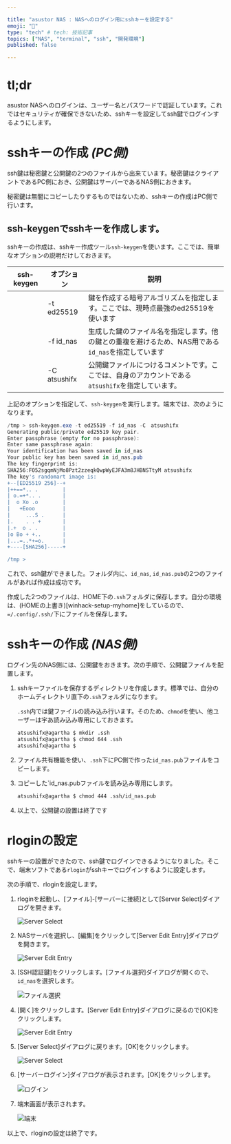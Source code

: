 ```yaml
---

title: "asustor NAS : NASへのログイン用にsshキーを設定する"
emoji: "🍆"
type: "tech" # tech: 技術記事
topics: ["NAS", "terminal", "ssh", "開発環境"]
published: false

---
```

# tl;dr

asustor NASへのログインは、ユーザー名とパスワードで認証しています。これではセキュリティが確保できないため、sshキーを設定してssh鍵でログインするようにします。



# sshキーの作成 *(PC側)*

ssh鍵は秘密鍵と公開鍵の2つのファイルから出来ています。秘密鍵はクライアントであるPC側におき、公開鍵はサーバーであるNAS側におきます。

秘密鍵は無闇にコピーしたりするものではないため、sshキーの作成はPC側で行います。



## ssh-keygenでsshキーを作成します。

sshキーの作成は、sshキー作成ツール`ssh-keygen`を使います。ここでは、簡単なオプションの説明だけしておきます。

| ssh-keygen | オプション   | 説明                                                         |
| ---------- | ------------ | ------------------------------------------------------------ |
|            | -t ed25519   | 鍵を作成する暗号アルゴリズムを指定します。ここでは、現時点最強のed25519を使います |
|            | -f id_nas    | 生成した鍵のファイル名を指定します。他の鍵との重複を避けるため、NAS用である`id_nas`を指定しています |
|            | -C atsushifx | 公開鍵ファイルにつけるコメントです。ここでは、自身のアカウントである`atsushifx`を指定しています。 |



上記のオプションを指定して、`ssh-keygen`を実行します。端末では、次のようになります。

``` powershell
/tmp > ssh-keygen.exe -t ed25519 -f id_nas -C　atsushifx
Generating public/private ed25519 key pair.
Enter passphrase (empty for no passphrase):
Enter same passphrase again:
Your identification has been saved in id_nas
Your public key has been saved in id_nas.pub
The key fingerprint is:
SHA256:FO52sgqmNjMo8Pzt2zzeqkQwpWyEJFA3m8JHBNSTtyM atsushifx
The key's randomart image is:
+--[ED25519 256]--+
|++==*.. .        |
| o.=+*.. .       |
|  o Xo .o        |
|   +Eooo         |
|     ...S .      |
|.    . . +       |
|.+  o . .        |
|o Bo + +..       |
|...=..*+=o.      |
+----[SHA256]-----+

/tmp >
```



これで、ssh鍵ができました。フォルダ内に、`id_nas`, `id_nas.pub`の2つのファイルがあれば作成は成功です。

作成した2つのファイルは、HOME下の`.ssh`フォルダに保存します。自分の環境は、(HOMEの上書き)[winhack-setup-myhome]をしているので、`=/.config/.ssh/`下にファイルを保存します。



# sshキーの作成 *(NAS側)*

ログイン先のNAS側には、公開鍵をおきます。次の手順で、公開鍵ファイルを配置します。

1. sshキーファイルを保存するディレクトリを作成します。標準では、自分のホームディレクトリ直下の`.ssh`フォルダになります。

   `.ssh`内では鍵ファイルの読み込み行います。そのため、`chmod`を使い、他ユーザーは宇あ読み込み専用にしておきます。

   ``` bash
   atsushifx@agartha $ mkdir .ssh
   atsushifx@agartha $ chmod 644 .ssh
   atsushifx@agartha $ 
   ```



2. ファイル共有機能を使い、`.ssh`下にPC側で作った`id_nas.pub`ファイルをコピーします。


3. コピーした`id_nas.pubファイルを読み込み専用にします。

   ```bash
   atsushifx@agartha $ chmod 444 .ssh/id_nas.pub
   
   ```



4. 以上で、公開鍵の設置は終了です



# rloginの設定

sshキーの設置ができたので、ssh鍵でログインできるようになりました。そこで、端末ソフトである`rlogin`がsshキーでログインするように設定します。

次の手順で、rloginを設定します。

1. rloginを起動し、[ファイル]-[サーバーに接続]として[Server Select]ダイアログを開きます。

   ![Server Select](https://i.imgur.com/ritfqWx.jpg)

   

2. NASサーバを選択し、[編集]をクリックして[Server Edit Entry]ダイアログを開きます。

   ![Server Edit Entry](https://i.imgur.com/cm76shE.jpg)

   

3. [SSH認証鍵]をクリックします。[ファイル選択]ダイアログが開くので、`id_nas`を選択します。

   ![ファイル選択](https://i.imgur.com/sW6LQei.jpg)

   

4. [開く]をクリックします。[Server Edit Entry]ダイアログに戻るので[OK]をクリックします。

   ![Server Edit Entry](https://i.imgur.com/cm76shE.jpg)

   

5. [Server Select]ダイアログに戻ります。[OK]をクリックします。

   ![Server Select](https://i.imgur.com/ritfqWx.jpg)

   

6. [サーバーログイン]ダイアログが表示されます。[OK]をクリックします。

   ![ログイン](https://i.imgur.com/JgPSRKd.jpg)

   

7. 端末画面が表示されます。

   ![端末](https://i.imgur.com/H42JOGZ.jpg)

   

以上で、rloginの設定は終了です。



